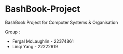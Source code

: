 # BashBook-Project
BashBook Project for Computer Systems &amp; Organisation

Group :

- Fergal McLaughlin - 22374861
- Linqi Yang - 22222919
